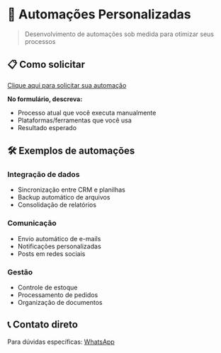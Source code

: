 # 🤖 Automações Personalizadas

> Desenvolvimento de automações sob medida para otimizar seus processos

## 📋 Como solicitar

[Clique aqui para solicitar sua automação](https://webhook.marcorocha.digital/form/540057ce-a737-4c20-9feb-d2a3351239f6)

**No formulário, descreva:**
- Processo atual que você executa manualmente
- Plataformas/ferramentas que você usa
- Resultado esperado

## 🛠️ Exemplos de automações

### Integração de dados
- Sincronização entre CRM e planilhas
- Backup automático de arquivos
- Consolidação de relatórios

### Comunicação
- Envio automático de e-mails
- Notificações personalizadas
- Posts em redes sociais

### Gestão
- Controle de estoque
- Processamento de pedidos
- Organização de documentos

## 📞 Contato direto

Para dúvidas específicas: [WhatsApp](https://wa.me/5534999953578)
